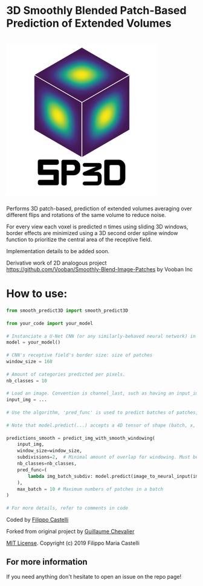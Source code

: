 # 3D Smoothly Blended Patch-Based Prediction of Extended Volumes

# <img src="/img/sp3d.png" alt="Drawing" width = "400"></img>
Performs 3D patch-based, prediction of extended volumes averaging over different
flips and rotations of the same volume to reduce noise.

For every view each voxel is predicted n times using sliding 3D windows, border
effects are minimized using a 3D second order spline window function to prioritize
the central area of the receptive field.

Implementation details to be added soon.

Derivative work of 2D analogous project https://github.com/Vooban/Smoothly-Blend-Image-Patches by Vooban Inc
# How to use:

```python
from smooth_predict3D import smooth_predict3D

from your_code import your_model

# Instanciate a U-Net CNN (or any similarly-behaved neural network) in the variable named `model`. We use a Keras model but it can be anything:
model = your_model()

# CNN's receptive field's border size: size of patches
window_size = 160

# Amount of categories predicted per pixels.
nb_classes = 10

# Load an image. Convention is channel_last, such as having an input_img.shape of: (x, y, z, nb_channels), where nb_channels is of 3 for regular RGB images. If your model has a different input scheme pre-transform the data.
input_img = ...

# Use the algorithm, 'pred_func' is used to predict batches of patches, in (batch, x, y, z, nb_channels), if your model has a different input scheme define pred_func as a function to accept (batch, x,y,z, channels) as input and return (batch, x,y,z, predict_classes)

# Note that model.predict(...) accepts a 4D tensor of shape (batch, x, y, z, nb_channels), such as a Keras model.

predictions_smooth = predict_img_with_smooth_windowing(
    input_img,
    window_size=window_size,
    subdivisions=2,  # Minimal amount of overlap for windowing. Must be an even number.
    nb_classes=nb_classes,
    pred_func=(
        lambda img_batch_subdiv: model.predict(image_to_neural_input(img_batch_subdiv))
    ),
    max_batch = 10 # Maximum numbers of patches in a batch
)

# For more details, refer to comments in code
```
Coded by [Filippo Castelli](https://github.com/filippocastelli)

Forked from original project by [Guillaume Chevalier](https://github.com/guillaume-chevalier)

[MIT License](https://github.com/filippocastelli/smooth_predict3D/blob/master/LICENSE). Copyright (c) 2019 Filippo Maria Castelli

## For more information

If you need anything don't hesitate to open an issue on the repo page!
